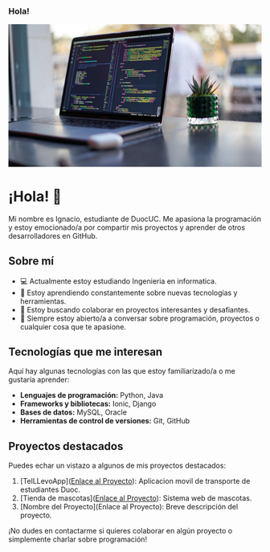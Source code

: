 ### Hola!
![Texto alternativo](https://github.com/IgnacioRiffop/IgnacioRiffop/blob/main/foto.jpg)

# ¡Hola! 👋

Mi nombre es Ignacio, estudiante de DuocUC. Me apasiona la programación y estoy emocionado/a por compartir mis proyectos y aprender de otros desarrolladores en GitHub.

## Sobre mí

- 💻 Actualmente estoy estudiando Ingenieria en informatica.
- 🌱 Estoy aprendiendo constantemente sobre nuevas tecnologías y herramientas.
- 👯 Estoy buscando colaborar en proyectos interesantes y desafiantes.
- 💬 Siempre estoy abierto/a a conversar sobre programación, proyectos o cualquier cosa que te apasione.

## Tecnologías que me interesan

Aquí hay algunas tecnologías con las que estoy familiarizado/a o me gustaría aprender:

- **Lenguajes de programación:** Python, Java
- **Frameworks y bibliotecas:** Ionic, Django
- **Bases de datos:** MySQL, Oracle
- **Herramientas de control de versiones:** Git, GitHub

## Proyectos destacados

Puedes echar un vistazo a algunos de mis proyectos destacados:

1. [TelLLevoApp]([Enlace al Proyecto](https://github.com/IgnacioRiffop/TeLLevoApp)): Aplicacion movil de transporte de estudiantes Duoc.
2. [Tienda de mascotas]([Enlace al Proyecto](https://github.com/IgnacioRiffop/Proyecto-Web)): Sistema web de mascotas.
3. [Nombre del Proyecto](Enlace al Proyecto): Breve descripción del proyecto.

¡No dudes en contactarme si quieres colaborar en algún proyecto o simplemente charlar sobre programación!



